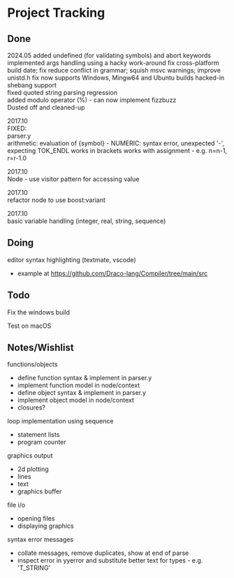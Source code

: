 # Project Tracking

## Done

2024.05
added undefined (for validating symbols) and abort keywords
implemented args handling using a hacky work-around
fix cross-platform build date; fix reduce conflict in grammar; squish msvc warnings; improve unistd.h fix
now supports Windows, Mingw64 and Ubuntu builds
hacked-in shebang support  
fixed quoted string parsing regression  
added modulo operator (%) - can now implement fizzbuzz  
Dusted off and cleaned-up

2017.10  
FIXED:  
parser.y  
arithmetic: evaluation of {symbol} - NUMERIC: syntax error, unexpected '-', expecting TOK_ENDL
works in brackets
works with assignment - e.g. n=n-1, r=r-1.0

2017.10  
Node - use visitor pattern for accessing value

2017.10  
refactor node to use boost:variant

2017.10  
basic variable handling (integer, real, string, sequence)

## Doing

editor syntax highlighting (textmate, vscode)  
- example at <https://github.com/Draco-lang/Compiler/tree/main/src>

## Todo

Fix the windows build

Test on macOS

## Notes/Wishlist

functions/objects  
- define function syntax & implement in parser.y
- implement function model in node/context
- define object syntax & implement in parser.y
- implement object model in node/context
- closures?

loop implementation using sequence  
- statement lists
- program counter

graphics output  
- 2d plotting
- lines
- text
- graphics buffer

file i/o
- opening files
- displaying graphics

syntax error messages
- collate messages, remove duplicates, show at end of parse
- inspect error in yyerror and substitute better text for types - e.g. 'T_STRING'
